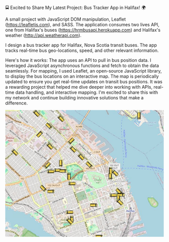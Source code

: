 🚍 Excited to Share My Latest Project: Bus Tracker App in Halifax! 🌍

A small project with JavaScript DOM manipulation, Leaflet (https://leafletjs.com), and SASS.
The application consumes two lives API, one from Halifax's buses (https://hrmbusapi.herokuapp.com) and Halifax's weather (http://api.weatherapi.com). 

I design a bus tracker app for Halifax, Nova Scotia transit buses. The app tracks real-time bus geo-locations, speed, and other relevant information.

Here's how it works:
The app uses an API to pull in bus position data.
I leveraged JavaScript asynchronous functions and fetch to obtain the data seamlessly.
For mapping, I used Leaflet, an open-source JavaScript library, to display the bus locations on an interactive map.
The map is periodically updated to ensure you get real-time updates on transit bus positions.
It was a rewarding project that helped me dive deeper into working with APIs, real-time data handling, and interactive mapping. I'm excited to share this with my network and continue building innovative solutions that make a difference.


![Screenshot](/1737675725161.jfif?raw=true "Optional Title")
